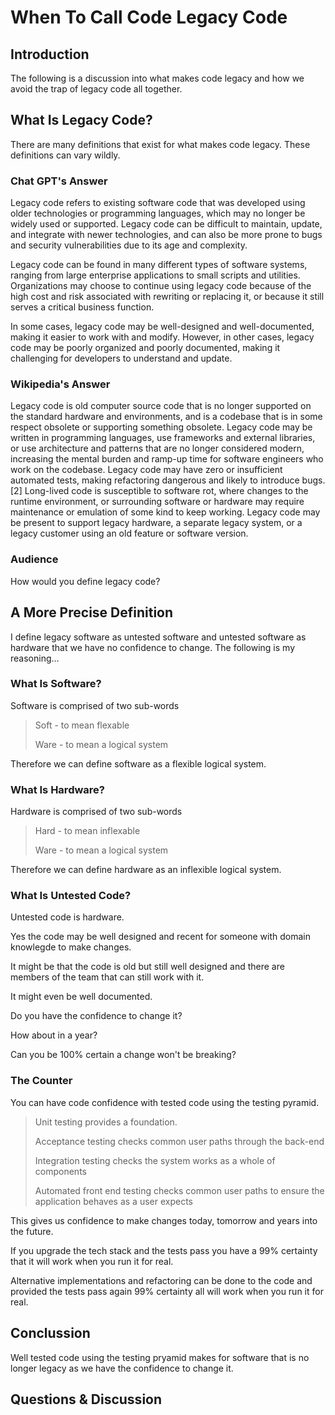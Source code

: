 # When To Call Code Legacy Code

## Introduction

The following is a discussion into what makes code legacy and how we avoid the trap of legacy code all together.

## What Is Legacy Code?

There are many definitions that exist for what makes code legacy. These definitions can vary wildly.

### Chat GPT's Answer

Legacy code refers to existing software code that was developed using older technologies or programming languages, which may no longer be widely used or supported. Legacy code can be difficult to maintain, update, and integrate with newer technologies, and can also be more prone to bugs and security vulnerabilities due to its age and complexity.

Legacy code can be found in many different types of software systems, ranging from large enterprise applications to small scripts and utilities. Organizations may choose to continue using legacy code because of the high cost and risk associated with rewriting or replacing it, or because it still serves a critical business function.

In some cases, legacy code may be well-designed and well-documented, making it easier to work with and modify. However, in other cases, legacy code may be poorly organized and poorly documented, making it challenging for developers to understand and update.

### Wikipedia's Answer

Legacy code is old computer source code that is no longer supported on the standard hardware and environments, and is a codebase that is in some respect obsolete or supporting something obsolete. Legacy code may be written in programming languages, use frameworks and external libraries, or use architecture and patterns that are no longer considered modern, increasing the mental burden and ramp-up time for software engineers who work on the codebase. Legacy code may have zero or insufficient automated tests, making refactoring dangerous and likely to introduce bugs.[2] Long-lived code is susceptible to software rot, where changes to the runtime environment, or surrounding software or hardware may require maintenance or emulation of some kind to keep working. Legacy code may be present to support legacy hardware, a separate legacy system, or a legacy customer using an old feature or software version.

### Audience

How would you define legacy code?

## A More Precise Definition

I define legacy software as untested software and untested software as hardware that we have no confidence to change. The following is my reasoning...

### What Is Software?

Software is comprised of two sub-words

> Soft - to mean flexable
>
> Ware - to mean a logical system

Therefore we can define software as a flexible logical system.

### What Is Hardware?

Hardware is comprised of two sub-words

> Hard - to mean inflexable
>
> Ware - to mean a logical system

Therefore we can define hardware as an inflexible logical system.

### What Is Untested Code?

Untested code is hardware.

Yes the code may be well designed and recent for someone with domain knowlegde to make changes.

It might be that the code is old but still well designed and there are members of the team that can still work with it.

It might even be well documented.

Do you have the confidence to change it?

How about in a year?

Can you be 100% certain a change won't be breaking?

### The Counter

You can have code confidence with tested code using the testing pyramid.

> Unit testing provides a foundation.
>
> Acceptance testing checks common user paths through the back-end
>
> Integration testing checks the system works as a whole of components
>
> Automated front end testing checks common user paths to ensure the application behaves as a user expects

This gives us confidence to make changes today, tomorrow and years into the future.

If you upgrade the tech stack and the tests pass you have a 99% certainty that it will work when you run it for real.

Alternative implementations and refactoring can be done to the code and provided the tests pass again 99% certainty all will work when you run it for real.

## Conclussion

Well tested code using the testing pryamid makes for software that is no longer legacy as we have the confidence to change it.

## Questions & Discussion
